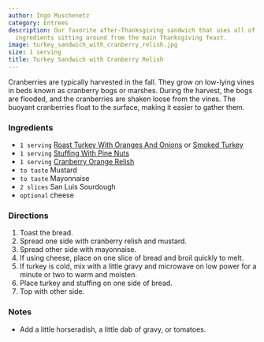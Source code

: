```yaml
---
author: Ingo Muschenetz
category: Entrees
description: Our favorite after-Thanksgiving sandwich that uses all of the leftover
  ingredients sitting around from the main Thanksgiving feast.
image: turkey_sandwich_with_cranberry_relish.jpg
size: 1 serving
title: Turkey Sandwich with Cranberry Relish
---
```


Cranberries are typically harvested in the fall. They grow on low-lying vines in beds known as cranberry bogs or marshes. During the harvest, the bogs are flooded, and the cranberries are shaken loose from the vines. The buoyant cranberries float to the surface, making it easier to gather them.

### Ingredients

* `1 serving` [Roast Turkey With Oranges And Onions](http://muschenetz.com/tablem/food/roast-turkey-with-oranges-and-onions/) or [Smoked Turkey](http://muschenetz.com/tablem/food/smoked-turkey/)
* `1 serving` [Stuffing With Pine Nuts](http://muschenetz.com/tablem/food/stuffing-with-pine-nuts/)
* `1 serving` [Cranberry Orange Relish](http://muschenetz.com/tablem/food/cranberry-orange-relish/)
* `to taste` Mustard
* `to taste` Mayonnaise
* `2 slices` San Luis Sourdough
* `optional` cheese

### Directions

1. Toast the bread. 
2. Spread one side with cranberry relish and mustard. 
3. Spread other side with mayonnaise. 
4. If using cheese, place on one slice of bread and broil quickly to melt. 
5. If turkey is cold, mix with a little gravy and microwave on low power for a minute or two to warm and moisten. 
6. Place turkey and stuffing on one side of bread. 
7. Top with other side.

### Notes

- Add a little horseradish, a little dab of gravy, or tomatoes.